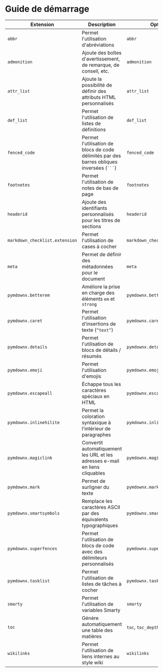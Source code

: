 # Guide de démarrage

| Extension | Description | Option(s) |
| --- | --- | --- |
| `abbr` | Permet l'utilisation d'abréviations | `abbr` |
| `admonition` | Ajoute des boîtes d'avertissement, de remarque, de conseil, etc. | `admonition` |
| `attr_list` | Ajoute la possibilité de définir des attributs HTML personnalisés | `attr_list` |
| `def_list` | Permet l'utilisation de listes de définitions | `def_list` |
| `fenced_code` | Permet l'utilisation de blocs de code délimités par des barres obliques inversées (` ``` `) | `fenced_code` |
| `footnotes` | Permet l'utilisation de notes de bas de page | `footnotes` |
| `headerid` | Ajoute des identifiants personnalisés pour les titres de sections | `headerid` |
| `markdown_checklist.extension` | Permet l'utilisation de cases à cocher | `markdown_checklist.extension` |
| `meta` | Permet de définir des métadonnées pour le document | `meta` |
| `pymdownx.betterem` | Améliore la prise en charge des éléments `em` et `strong` | `pymdownx.betterem` |
| `pymdownx.caret` | Permet l'utilisation d'insertions de texte (`^text^`) | `pymdownx.caret` |
| `pymdownx.details` | Permet l'utilisation de blocs de détails / résumés | `pymdownx.details` |
| `pymdownx.emoji` | Permet l'utilisation d'emojis | `pymdownx.emoji` |
| `pymdownx.escapeall` | Échappe tous les caractères spéciaux en HTML | `pymdownx.escapeall` |
| `pymdownx.inlinehilite` | Permet la coloration syntaxique à l'intérieur de paragraphes | `pymdownx.inlinehilite` |
| `pymdownx.magiclink` | Convertit automatiquement les URL et les adresses e-mail en liens cliquables | `pymdownx.magiclink` |
| `pymdownx.mark` | Permet de surligner du texte | `pymdownx.mark` |
| `pymdownx.smartsymbols` | Remplace les caractères ASCII par des équivalents typographiques | `pymdownx.smartsymbols` |
| `pymdownx.superfences` | Permet l'utilisation de blocs de code avec des délimiteurs personnalisés | `pymdownx.superfences` |
| `pymdownx.tasklist` | Permet l'utilisation de listes de tâches à cocher | `pymdownx.tasklist` |
| `smarty` | Permet l'utilisation de variables Smarty | `smarty` |
| `toc` | Génère automatiquement une table des matières | `toc`, `toc_depth`, `toc_title` |
| `wikilinks` | Permet l'utilisation de liens internes au style wiki | `wikilinks` |
